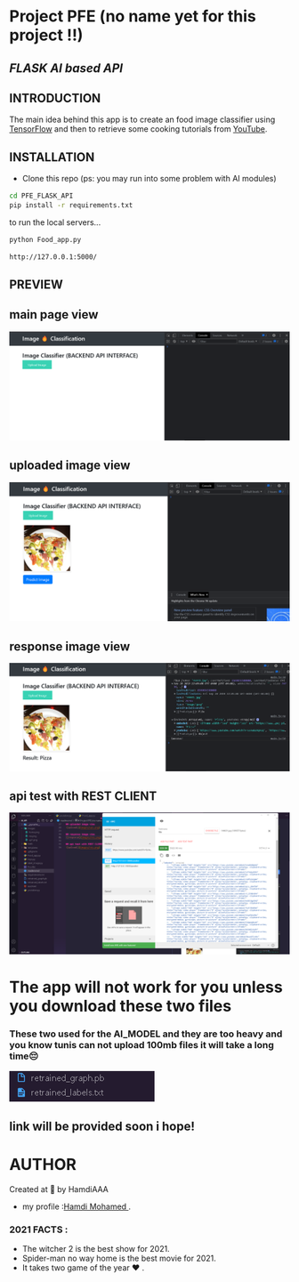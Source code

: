 # Project PFE (no name yet for this project !!)
## _FLASK AI based API_
## INTRODUCTION
The main idea behind this app is to create an food image classifier using [TensorFlow](https://www.tensorflow.org/) and then to retrieve some cooking tutorials from [YouTube](https://www.youtube.com/).
## INSTALLATION

- Clone this repo (ps: you may run into some problem with AI modules)

```sh
cd PFE_FLASK_API
pip install -r requirements.txt
```

to run the local servers...

```sh
python Food_app.py 
```



```sh
http://127.0.0.1:5000/
```
## PREVIEW
## main page view 
![main page](images/home.png)
## uploaded image view
![upload1](images/up1.png)

## response image view
![response](images/res.png)

## api test with REST CLIENT
![upload1](images/REST.png)

# The app will not work for you unless you download these two files 
### These two used for the AI_MODEL and they are too heavy and you know tunis can not upload 100mb files it will take a long time😔
![AI_MODEL](images/model.png)
## link will be provided soon i hope!

# AUTHOR
Created at 🌙 by HamdiAAA
- my profile :[Hamdi Mohamed ](https://github.com/HamdiAAA).
### 2021 FACTS : 
- The witcher 2 is the best show for 2021.
- Spider-man no way home is the best movie for 2021.
- It takes two game of the year ❤ .